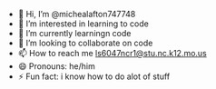 - 👋 Hi, I’m @michealafton747748
- 👀 I’m interested in learning to code
- 🌱 I’m currently learningn code
- 💞️ I’m looking to collaborate on code
- 📫 How to reach me ls6047ncr1@stu.nc.k12.mo.us
- 😄 Pronouns: he/him
- ⚡ Fun fact: i know how to do alot of stuff

<!---
michealafton747748/michealafton747748 is a ✨ special ✨ repository because its `README.md` (this file) appears on your GitHub profile.
You can click the Preview link to take a look at your changes.
--->
